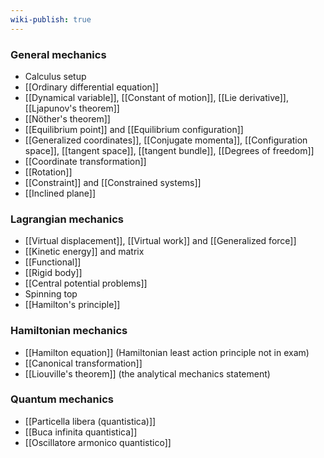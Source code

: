 ```yaml
---
wiki-publish: true
---
```

### General mechanics
- Calculus setup
- [[Ordinary differential equation]]
- [[Dynamical variable]], [[Constant of motion]], [[Lie derivative]], [[Ljapunov's theorem]]
- [[Nöther's theorem]]
- [[Equilibrium point]] and [[Equilibrium configuration]]
- [[Generalized coordinates]], [[Conjugate momenta]], [[Configuration space]], [[tangent space]], [[tangent bundle]], [[Degrees of freedom]]
- [[Coordinate transformation]]
- [[Rotation]]
- [[Constraint]] and [[Constrained systems]]
- [[Inclined plane]]
### Lagrangian mechanics
- [[Virtual displacement]], [[Virtual work]] and [[Generalized force]]
- [[Kinetic energy]] and matrix
- [[Functional]]
- [[Rigid body]]
- [[Central potential problems]]
- Spinning top
- [[Hamilton's principle]]
### Hamiltonian mechanics
- [[Hamilton equation]] (Hamiltonian least action principle not in exam)
- [[Canonical transformation]]
- [[Liouville's theorem]] (the analytical mechanics statement)
### Quantum mechanics
- [[Particella libera (quantistica)]]
- [[Buca infinita quantistica]]
- [[Oscillatore armonico quantistico]]
